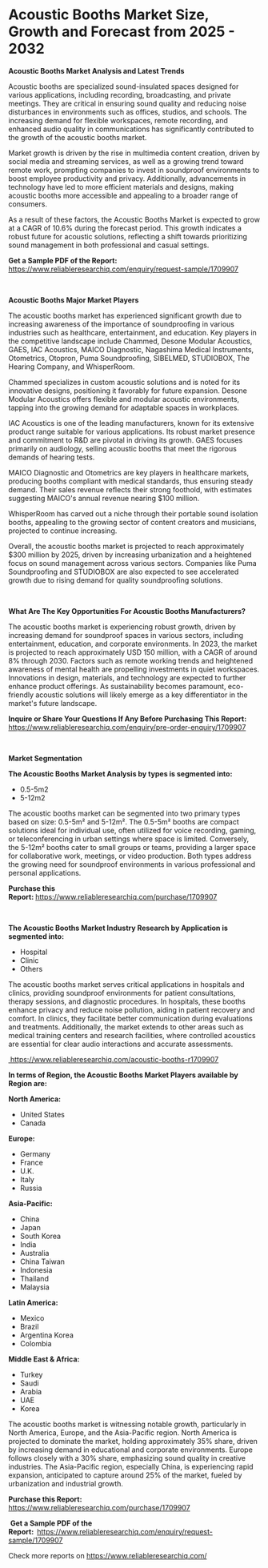 <p><h1>Acoustic Booths Market Size, Growth and Forecast from 2025 - 2032</h1></p><p><strong>Acoustic Booths Market Analysis and Latest Trends</strong></p>
<p><p>Acoustic booths are specialized sound-insulated spaces designed for various applications, including recording, broadcasting, and private meetings. They are critical in ensuring sound quality and reducing noise disturbances in environments such as offices, studios, and schools. The increasing demand for flexible workspaces, remote recording, and enhanced audio quality in communications has significantly contributed to the growth of the acoustic booths market. </p><p>Market growth is driven by the rise in multimedia content creation, driven by social media and streaming services, as well as a growing trend toward remote work, prompting companies to invest in soundproof environments to boost employee productivity and privacy. Additionally, advancements in technology have led to more efficient materials and designs, making acoustic booths more accessible and appealing to a broader range of consumers. </p><p>As a result of these factors, the Acoustic Booths Market is expected to grow at a CAGR of 10.6% during the forecast period. This growth indicates a robust future for acoustic solutions, reflecting a shift towards prioritizing sound management in both professional and casual settings.</p></p>
<p><strong>Get a Sample PDF of the Report:&nbsp;</strong> <a href="https://www.reliableresearchiq.com/enquiry/request-sample/1709907?utm_campaign=1900&utm_medium=2&utm_source=Github&utm_content=ia&utm_term=10012025&utm_id=acoustic-booths">https://www.reliableresearchiq.com/enquiry/request-sample/1709907</a></p>
<p>&nbsp;</p>
<p><strong>Acoustic Booths Major Market Players</strong></p>
<p><p>The acoustic booths market has experienced significant growth due to increasing awareness of the importance of soundproofing in various industries such as healthcare, entertainment, and education. Key players in the competitive landscape include Chammed, Desone Modular Acoustics, GAES, IAC Acoustics, MAICO Diagnostic, Nagashima Medical Instruments, Otometrics, Otopron, Puma Soundproofing, SIBELMED, STUDIOBOX, The Hearing Company, and WhisperRoom. </p><p>Chammed specializes in custom acoustic solutions and is noted for its innovative designs, positioning it favorably for future expansion. Desone Modular Acoustics offers flexible and modular acoustic environments, tapping into the growing demand for adaptable spaces in workplaces. </p><p>IAC Acoustics is one of the leading manufacturers, known for its extensive product range suitable for various applications. Its robust market presence and commitment to R&D are pivotal in driving its growth. GAES focuses primarily on audiology, selling acoustic booths that meet the rigorous demands of hearing tests.</p><p>MAICO Diagnostic and Otometrics are key players in healthcare markets, producing booths compliant with medical standards, thus ensuring steady demand. Their sales revenue reflects their strong foothold, with estimates suggesting MAICO's annual revenue nearing $100 million. </p><p>WhisperRoom has carved out a niche through their portable sound isolation booths, appealing to the growing sector of content creators and musicians, projected to continue increasing. </p><p>Overall, the acoustic booths market is projected to reach approximately $300 million by 2025, driven by increasing urbanization and a heightened focus on sound management across various sectors. Companies like Puma Soundproofing and STUDIOBOX are also expected to see accelerated growth due to rising demand for quality soundproofing solutions.</p></p>
<p>&nbsp;</p>
<p><strong>What Are The Key Opportunities For Acoustic Booths Manufacturers?</strong></p>
<p><p>The acoustic booths market is experiencing robust growth, driven by increasing demand for soundproof spaces in various sectors, including entertainment, education, and corporate environments. In 2023, the market is projected to reach approximately USD 150 million, with a CAGR of around 8% through 2030. Factors such as remote working trends and heightened awareness of mental health are propelling investments in quiet workspaces. Innovations in design, materials, and technology are expected to further enhance product offerings. As sustainability becomes paramount, eco-friendly acoustic solutions will likely emerge as a key differentiator in the market's future landscape.</p></p>
<p><strong>Inquire or Share Your Questions If Any Before Purchasing This Report:</strong> <a href="https://www.reliableresearchiq.com/enquiry/pre-order-enquiry/1709907?utm_campaign=1900&utm_medium=2&utm_source=Github&utm_content=ia&utm_term=10012025&utm_id=acoustic-booths">https://www.reliableresearchiq.com/enquiry/pre-order-enquiry/1709907</a></p>
<p>&nbsp;</p>
<p><strong>Market Segmentation</strong></p>
<p><strong>The Acoustic Booths Market Analysis by types is segmented into:</strong></p>
<p><ul><li>0.5-5m2</li><li>5-12m2</li></ul></p>
<p><p>The acoustic booths market can be segmented into two primary types based on size: 0.5-5m² and 5-12m². The 0.5-5m² booths are compact solutions ideal for individual use, often utilized for voice recording, gaming, or teleconferencing in urban settings where space is limited. Conversely, the 5-12m² booths cater to small groups or teams, providing a larger space for collaborative work, meetings, or video production. Both types address the growing need for soundproof environments in various professional and personal applications.</p></p>
<p><strong>Purchase this Report:&nbsp;</strong><a href="https://www.reliableresearchiq.com/purchase/1709907?utm_campaign=1900&utm_medium=2&utm_source=Github&utm_content=ia&utm_term=10012025&utm_id=acoustic-booths">https://www.reliableresearchiq.com/purchase/1709907</a></p>
<p>&nbsp;</p>
<p><strong>The Acoustic Booths Market Industry Research by Application is segmented into:</strong></p>
<p><ul><li>Hospital</li><li>Clinic</li><li>Others</li></ul></p>
<p><p>The acoustic booths market serves critical applications in hospitals and clinics, providing soundproof environments for patient consultations, therapy sessions, and diagnostic procedures. In hospitals, these booths enhance privacy and reduce noise pollution, aiding in patient recovery and comfort. In clinics, they facilitate better communication during evaluations and treatments. Additionally, the market extends to other areas such as medical training centers and research facilities, where controlled acoustics are essential for clear audio interactions and accurate assessments.</p></p>
<p><a href="https://www.reliableresearchiq.com/acoustic-booths-r1709907?utm_campaign=1900&utm_medium=2&utm_source=Github&utm_content=ia&utm_term=10012025&utm_id=acoustic-booths">&nbsp;https://www.reliableresearchiq.com/acoustic-booths-r1709907</a></p>
<p><strong>In terms of Region, the Acoustic Booths Market Players available by Region are:</strong></p>
<p>
    <p> <strong> North America: </strong>
        <ul>
            <li>United States</li>
            <li>Canada</li>
        </ul>
        </p> 
    <p> <strong> Europe: </strong>
        <ul>
            <li>Germany</li>
            <li>France</li>
            <li>U.K.</li>
            <li>Italy</li>
            <li>Russia</li>
        </ul>
        </p> 
    <p> <strong> Asia-Pacific: </strong>
        <ul>
            <li>China</li>
            <li>Japan</li>
            <li>South Korea</li>
            <li>India</li>
            <li>Australia</li>
            <li>China Taiwan</li>
            <li>Indonesia</li>
            <li>Thailand</li>
            <li>Malaysia</li>
        </ul>
        </p> 
    <p> <strong> Latin America: </strong>
        <ul>
            <li>Mexico</li>
            <li>Brazil</li>
            <li>Argentina Korea</li>
            <li>Colombia</li>
        </ul>
        </p> 
    <p> <strong> Middle East & Africa: </strong>
        <ul>
            <li>Turkey</li>
            <li>Saudi</li>
            <li>Arabia</li>
            <li>UAE</li>
            <li>Korea</li>
        </ul>
    </p>
    </p>
<p><p>The acoustic booths market is witnessing notable growth, particularly in North America, Europe, and the Asia-Pacific region. North America is projected to dominate the market, holding approximately 35% share, driven by increasing demand in educational and corporate environments. Europe follows closely with a 30% share, emphasizing sound quality in creative industries. The Asia-Pacific region, especially China, is experiencing rapid expansion, anticipated to capture around 25% of the market, fueled by urbanization and industrial growth.</p></p>
<p><strong>Purchase this Report: </strong><a href="https://www.reliableresearchiq.com/purchase/1709907?utm_campaign=1900&utm_medium=2&utm_source=Github&utm_content=ia&utm_term=10012025&utm_id=acoustic-booths">https://www.reliableresearchiq.com/purchase/1709907</a></p>
<p>&nbsp;<strong>Get a Sample PDF of the Report:&nbsp;&nbsp;</strong><a href="https://www.reliableresearchiq.com/enquiry/request-sample/1709907?utm_campaign=1900&utm_medium=2&utm_source=Github&utm_content=ia&utm_term=10012025&utm_id=acoustic-booths">https://www.reliableresearchiq.com/enquiry/request-sample/1709907</a></p>
<p><strong></strong></p>
<p>Check more reports on <a href="https://www.reliableresearchiq.com/?utm_campaign=1900&utm_medium=2&utm_source=Github&utm_content=ia&utm_term=10012025&utm_id=acoustic-booths">https://www.reliableresearchiq.com/</a></p>